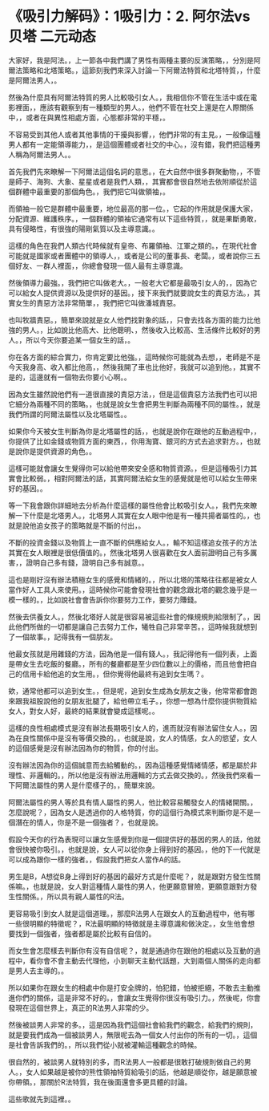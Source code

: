 # 《吸引力解码》：1吸引力：2. 阿尔法vs贝塔 二元动态

大家好，我是阿法。，上一節各中我們講了男性有兩種主要的反演策略，，分別是阿爾法策略和北塔策略。，這節刻我們來深入討論一下阿爾法特質和北塔特質，，什麼是阿爾法男人，。

然後為什麼具有阿爾法特質的男人比較吸引女人。，我相信你不管在生活中或在電影裡面，，應該有觀察到有一種類型的男人。，他們不管在社交上還是在人際關係中，，或者在與異性相處方面，心態都非常的平穩，。

不容易受到其他人或者其他事情的干擾與影響，，他們非常的有主見。，一般像這種男人都有一定能領導能力，，是這個團體或者社交的中心。，沒有錯，我們把這種男人稱為阿爾法男人。。

首先我們先來瞭解一下阿爾法這個名詞的意思。，在大自然中很多群聚動物，，不管是師子、海狗、大象、星星或者是我們人類，，其實都會很自然地去依附順從於這個群體中最重要的那個角色。，我們把它叫做領袖，。

而領袖一般它是群體中最重要，地位最高的那一位。，它起的作用就是保護大家，分配資源、維護秩序。，一個群體的領袖它通常有以下這些特質，，就是果斷勇敢，具有侵略性，有很強的陽剛氣質以及主導意識。。

這樣的角色在我們人類古代時候就有皇帝、布羅領袖、江軍之類的。，在現代社會可能就是國家或者團體中的領導人，，或者是公司的董事長、老闆。，或者說你三五個好友、一群人裡面，，你總會發現一個人最有主導意識。

然後領導力最強。，我們把它叫做老大。，一般老大它都是最吸引女人的，，因為它可以給女人提供資源以及提供好的基因。，接下來我們就要說女生的責惡方法。，其實女生的責惡方法非常簡單，，我們把它叫做潘城責惡。

也叫牧牆責惡。，簡單來說就是女人他們找對象的話，，只會去找各方面的能力比他強的男人。，比如說比他高大、比他聰明、，然後收入比較高、生活條件比較好的男人。，所以今天你要追某一個女生的話，。

你在各方面的綜合實力，你肯定要比他強。，這時候你可能就為去想，，老師是不是今天我身高、收入都比他高，，然後我開了車也比他好，我就可以追到他。，其實不是的，這邊就有一個物去你要小心啊。。

因為女生雖然說他們有一道很直接的責惡方法，，但是這個責惡方法我們也可以把它細分為兩種不同的策略。，也就是說女生會把男生判斷為兩種不同的屬性。，就是我們所謂的阿爾法屬性以及北塔屬性。。

如果你今天被女生判斷為你是北塔屬性的話，，也就是說你在跟他的互動過程中，，你提供了比如金錢或物質方面的東西，，你用淘寶、銀河的方式去追求對方。，也就是說你是提供資源的角色。。

這樣可能就會讓女生覺得你可以給他帶來安全感和物質資源。，但是這種吸引力其實會比較弱。，相對阿爾法的話，其實阿爾法給女生的感覺就是他可以給女生帶來好的基因。。

等一下我會跟你詳細地去分析為什麼這樣的屬性他會比較吸引女人。，我們先來瞭解一下什麼是北塔男人。，北塔男人其實在女人眼中他是有一種共揚者屬性的。，也就是說他追女孩子的策略就是不斷的付出，。

不斷的投資金錢以及物質上一直不斷的供應給女人。，輸不知這樣追女孩子的方法其實在女人眼裡是很低價值的。，然後北塔男人很喜歡在女人面前證明自己有多厲害，，證明自己多有錢，證明自己多有誠意。。

這也是剛好沒有辦法積極女生的感覺和情緒的。，所以北塔的策略往往都是被女人當作好人工具人來使用。，這時候你可能會發現社會的觀念跟北塔的觀念幾乎是一模一樣的。，比如說社會會告訴你你要努力工作，要努力賺錢。

然後去供養女人。，然後北塔好人就是很容易被這些社會的條規規則給限制了。，因此他們所做的一切都是讓自己去努力工作，犧牲自己非常辛苦。，這時候我就想到了一個故事。，記得我有一個朋友。

他最女孩就是用雜錢的方法，因為他是一個有錢人。，我記得他有一個列表，上面是帶女生去吃飯的餐廳。，所有的餐廳都是至少四位數以上的價格，而且他會把自己的信用卡給他追的女生用。，但你覺得他最終有追到女生嗎？。

欸，通常他都可以追到女生。，但是呢，追到女生成為女朋友之後，他常常都會跑來跟我祖股說他的女朋友批腿了，給他帶立毛子。，你想一想為什麼你提供物質給女人，對女人好，最終的結果就會變成這樣呢。。

這樣的良性相處模式是沒有辦法長期吸引女人的，進而就沒有辦法留住女人。，因為在良性關係中是沒有等價交換的。，也就是說，女人的情感，女人的慾望，女人的這個感覺是沒有辦法因為你的物質，你的付出。

沒有辦法因為你的這個誠意而去給觸動的。，因為這種感覺情緒情感，都是屬於非理性、非邏輯的。，所以他是沒有辦法用邏輯的方式去做交換的。，然後我們來看一下阿爾法屬性的男人是什麼樣子的。，簡單來說。

阿爾法屬性的男人等於具有情人屬性的男人，他比較容易觸發女人的情緒開關。，怎麼說呢？，因為女人是透過你的人格特質，你的這個行為模式來判斷你是不是一個潛在的情人，你是不是一個強者？，也就是說。

假設今天你的行為表現可以讓女生感覺到你是一個提供好的基因的男人的話，他就會很快被你吸引。，也就是說，女人可以從你身上得到好的基因。，他的下一代就是可以成為跟你一樣的強者。，假設我們把女人當作A的話。

男生是B，A想從B身上得到好的基因的最好方式是什麼呢？，就是跟對方發生性關係嘛。，也就是說，女人對這種情人屬性的男人，他更願意冒險，更願意跟對方發生性關係。，所以具有親人屬性的R法。

更容易吸引到女人就是這個道理。，那麼R法男人在跟女人的互動過程中，他有哪一些很明顯的特徵呢？，R法最明顯的特徵就是主導意識和做決定。，女生他會想要找到一個強者，強者都是屬於比較有自信的。

而女生會怎麼樣去判斷你有沒有自信呢？，就是通過你在跟他的相處以及互動的過程中，看你會不會主動去代理他，小到聊天主動代話題，大到兩個人關係的走向都是男人去主導的。。

所以如果你在跟女生的相處中你是打安全牌的，怕犯錯，怕被拒絕，不敢去主動推進你們的關係，這是非常不好的。，會讓女生覺得你很沒有吸引力。，然後呢，你會發現在這個世界上，真正的R法男人非常的少。

然後被談男人非常的多。，這是因為我們這個社會給我們的觀念，給我們的規則，就是要我們成為一個被談男人，無限呢去為一個女人付出你的所有的一切。，這個是社會告訴我們的。，所以我們從小就被灌輸這種觀念的時候。

很自然的，被談男人就特別的多，而R法男人一般都是很敢打破規則做自己的男人。，女人如果越是被你的熊性領袖特質給吸引的話，他越是順從你，越是願意被你帶領。，那關於R法特質，我在後面還會多更具體的討論。

這些歌就先到這裡。。